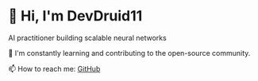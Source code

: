 # 👋 Hi, I'm DevDruid11

AI practitioner building scalable neural networks

🌱 I'm constantly learning and contributing to the open-source community.

📫 How to reach me: [GitHub](https://github.com/DevDruid11)
